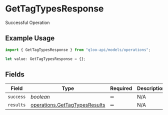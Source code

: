 # GetTagTypesResponse

Successful Operation

## Example Usage

```typescript
import { GetTagTypesResponse } from "qloo-api/models/operations";

let value: GetTagTypesResponse = {};
```

## Fields

| Field                                                                          | Type                                                                           | Required                                                                       | Description                                                                    |
| ------------------------------------------------------------------------------ | ------------------------------------------------------------------------------ | ------------------------------------------------------------------------------ | ------------------------------------------------------------------------------ |
| `success`                                                                      | *boolean*                                                                      | :heavy_minus_sign:                                                             | N/A                                                                            |
| `results`                                                                      | [operations.GetTagTypesResults](../../models/operations/gettagtypesresults.md) | :heavy_minus_sign:                                                             | N/A                                                                            |